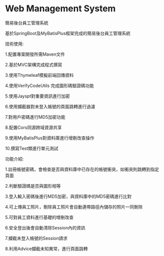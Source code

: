 # Web Management System
簡易後台員工管理系統

基於SpringBoot及MyBatisPlus框架完成的簡易後台員工管理系統

技術使用:

1.配置專案開發所需Maven文件

2.基於MVC架構完成程式撰寫

3.使用Thymeleaf模擬前端回傳資料

4.使用VerifyCodeUtils 完成圖形碼驗證碼功能

5.使用Jayspt對重要資訊進行加密

6.使用攔截器對未登入帳號的頁面跳轉進行過濾

7.對用戶密碼進行MD5加密功能

8.配置Cors同源跨域資源共享

9.使用MyBatisPlus對資料庫進行增刪改查操作

10.撰寫Test類進行單元測試

功能介紹:

1.註冊帳號密碼，會檢查是否與資料庫中已存在的帳號衝突，如衝突則跳轉到指定頁面

2.判斷驗證碼是否與圖形相等

3.登入輸入密碼後進行MD5加密，與資料庫中的MD5密碼進行比對

4.可上傳員工照片，刪除員工照片會自動連帶路徑內儲存的照片一同刪除

5.可對員工資料進行基礎的增刪改查

6.安全登出後會自動清除Session內的資訊

7.攔截未登入帳號的Session請求

8.利用Advice攔截未知異常，進行頁面跳轉
